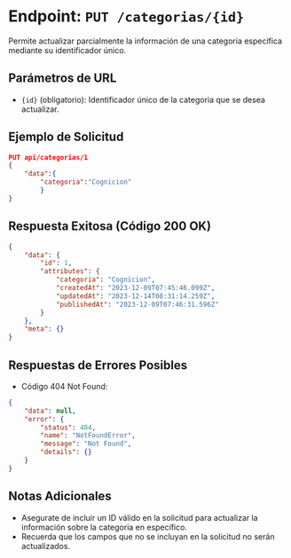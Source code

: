 # Endpoint: `PUT /categorias/{id}`

Permite actualizar parcialmente la información de una categoria específica mediante su identificador único.

## Parámetros de URL

- `{id}` (obligatorio): Identificador único de la categoria que se desea actualizar.

## Ejemplo de Solicitud

```json
PUT api/categorias/1
{
    "data":{
        "categoria":"Cognicion"
        }
}
```

## Respuesta Exitosa (Código 200 OK)

```json
{
    "data": {
        "id": 1,
        "attributes": {
            "categoria": "Cognicion",
            "createdAt": "2023-12-09T07:45:46.099Z",
            "updatedAt": "2023-12-14T08:31:14.259Z",
            "publishedAt": "2023-12-09T07:46:31.596Z"
        }
    },
    "meta": {}
}
```

## Respuestas de Errores Posibles

- Código 404 Not Found:

```json
{
    "data": null,
    "error": {
        "status": 404,
        "name": "NotFoundError",
        "message": "Not Found",
        "details": {}
    }
}
```

## Notas Adicionales

- Asegurate de incluir un ID válido en la solicitud para actualizar la información sobre la categoria en específico.
- Recuerda que los campos que no se incluyan en la solicitud no serán actualizados.